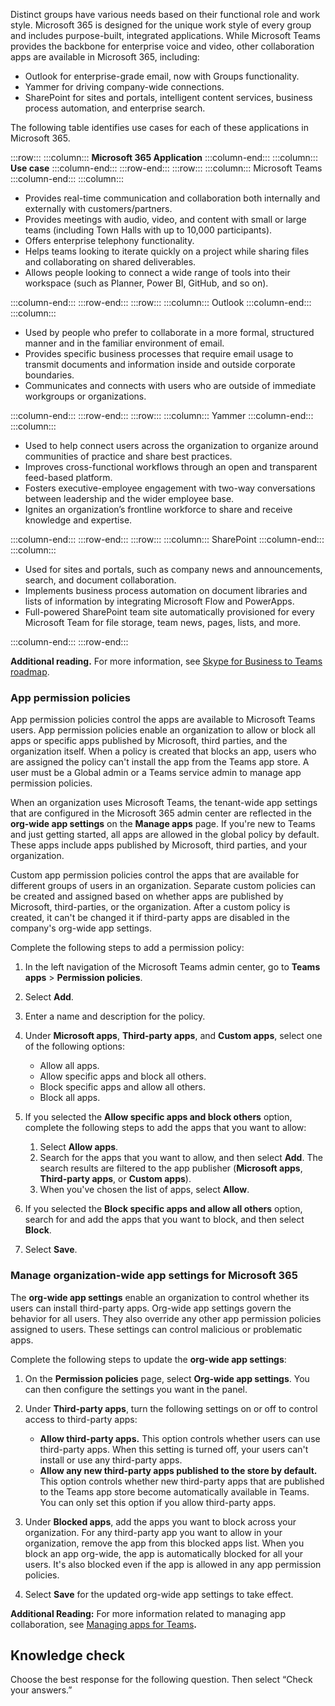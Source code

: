 Distinct groups have various needs based on their functional role and work style. Microsoft 365 is designed for the unique work style of every group and includes purpose-built, integrated applications. While Microsoft Teams provides the backbone for enterprise voice and video, other collaboration apps are available in Microsoft 365, including:

 -  Outlook for enterprise-grade email, now with Groups functionality.
 -  Yammer for driving company-wide connections.
 -  SharePoint for sites and portals, intelligent content services, business process automation, and enterprise search.

The following table identifies use cases for each of these applications in Microsoft 365.

:::row:::
  :::column:::
    **Microsoft 365 Application**
  :::column-end:::
  :::column:::
    **Use case**
  :::column-end:::
:::row-end:::
:::row:::
  :::column:::
    Microsoft Teams
  :::column-end:::
  :::column:::
    

 -  Provides real-time communication and collaboration both internally and externally with customers/partners.
 -  Provides meetings with audio, video, and content with small or large teams (including Town Halls with up to 10,000 participants).
 -  Offers enterprise telephony functionality.
 -  Helps teams looking to iterate quickly on a project while sharing files and collaborating on shared deliverables.
 -  Allows people looking to connect a wide range of tools into their workspace (such as Planner, Power BI, GitHub, and so on).


  :::column-end:::
:::row-end:::
:::row:::
  :::column:::
    Outlook
  :::column-end:::
  :::column:::
    

 -  Used by people who prefer to collaborate in a more formal, structured manner and in the familiar environment of email.
 -  Provides specific business processes that require email usage to transmit documents and information inside and outside corporate boundaries.
 -  Communicates and connects with users who are outside of immediate workgroups or organizations.


  :::column-end:::
:::row-end:::
:::row:::
  :::column:::
    Yammer
  :::column-end:::
  :::column:::
    

 -  Used to help connect users across the organization to organize around communities of practice and share best practices.
 -  Improves cross-functional workflows through an open and transparent feed-based platform.
 -  Fosters executive-employee engagement with two-way conversations between leadership and the wider employee base.
 -  Ignites an organization’s frontline workforce to share and receive knowledge and expertise.


  :::column-end:::
:::row-end:::
:::row:::
  :::column:::
    SharePoint
  :::column-end:::
  :::column:::
    

 -  Used for sites and portals, such as company news and announcements, search, and document collaboration.
 -  Implements business process automation on document libraries and lists of information by integrating Microsoft Flow and PowerApps.
 -  Full-powered SharePoint team site automatically provisioned for every Microsoft Team for file storage, team news, pages, lists, and more.


  :::column-end:::
:::row-end:::


**Additional reading.** For more information, see [Skype for Business to Teams roadmap](https://aka.ms/skype2teamsroadmap?azure-portal=true).

### App permission policies

‎App permission policies control the apps are available to Microsoft Teams users. App permission policies enable an organization to allow or block all apps or specific apps published by Microsoft, third parties, and the organization itself. When a policy is created that blocks an app, users who are assigned the policy can't install the app from the Teams app store. A user must be a Global admin or a Teams service admin to manage app permission policies.

When an organization uses Microsoft Teams, the tenant-wide app settings that are configured in the Microsoft 365 admin center are reflected in the **org-wide app settings** on the **Manage apps** page. If you're new to Teams and just getting started, all apps are allowed in the global policy by default. These apps include apps published by Microsoft, third parties, and your organization.

Custom app permission policies control the apps that are available for different groups of users in an organization. Separate custom policies can be created and assigned based on whether apps are published by Microsoft, third-parties, or the organization. After a custom policy is created, it can't be changed it if third-party apps are disabled in the company's org-wide app settings.

Complete the following steps to add a permission policy:

1.  In the left navigation of the Microsoft Teams admin center, go to **Teams apps** &gt; **Permission policies**.
2.  Select **Add**.
3.  Enter a name and description for the policy.
4.  Under **Microsoft apps**, **Third-party apps**, and **Custom apps**, select one of the following options:
    
     -  Allow all apps.
     -  Allow specific apps and block all others.
     -  Block specific apps and allow all others.
     -  Block all apps.
5.  If you selected the **Allow specific apps and block others** option, complete the following steps to add the apps that you want to allow:
    
    1.  Select **Allow apps**.
    2.  Search for the apps that you want to allow, and then select **Add**. The search results are filtered to the app publisher (**Microsoft apps**, **Third-party apps**, or **Custom apps**).
    3.  When you've chosen the list of apps, select **Allow**.
6.  If you selected the **Block specific apps and allow all others** option, search for and add the apps that you want to block, and then select **Block**.
7.  Select **Save**.

### Manage organization-wide app settings for Microsoft 365

The **org-wide app settings** enable an organization to control whether its users can install third-party apps. Org-wide app settings govern the behavior for all users. They also override any other app permission policies assigned to users. These settings can control malicious or problematic apps.

Complete the following steps to update the **org-wide app settings**:

1.  On the **Permission policies** page, select **Org-wide app settings**. You can then configure the settings you want in the panel.
2.  Under **Third-party apps**, turn the following settings on or off to control access to third-party apps:
    
     -  **Allow third-party apps.** This option controls whether users can use third-party apps. When this setting is turned off, your users can't install or use any third-party apps.
     -  **Allow any new third-party apps published to the store by default.** This option controls whether new third-party apps that are published to the Teams app store become automatically available in Teams. You can only set this option if you allow third-party apps.
3.  Under **Blocked apps**, add the apps you want to block across your organization. For any third-party app you want to allow in your organization, remove the app from this blocked apps list. When you block an app org-wide, the app is automatically blocked for all your users. It's also blocked even if the app is allowed in any app permission policies.
4.  Select **Save** for the updated org-wide app settings to take effect.

**Additional Reading:** For more information related to managing app collaboration, see [Managing apps for Teams](/microsoftteams/manage-apps?azure-portal=true)**.**

## Knowledge check

Choose the best response for the following question. Then select “Check your answers.”